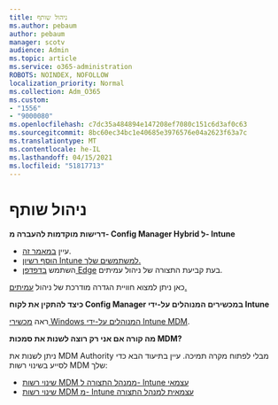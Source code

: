 ```yaml
---
title: ניהול שותף
ms.author: pebaum
author: pebaum
manager: scotv
audience: Admin
ms.topic: article
ms.service: o365-administration
ROBOTS: NOINDEX, NOFOLLOW
localization_priority: Normal
ms.collection: Adm_O365
ms.custom:
- "1556"
- "9000080"
ms.openlocfilehash: c7dc35a484894e147208ef7080c151c6d3af0c63
ms.sourcegitcommit: 8bc60ec34bc1e40685e3976576e04a2623f63a7c
ms.translationtype: MT
ms.contentlocale: he-IL
ms.lasthandoff: 04/15/2021
ms.locfileid: "51817713"
---
```

# <a name="co-management"></a>ניהול שותף

**דרישות מוקדמות להעברה מ- Config Manager Hybrid ל- Intune**

- עיין [במאמר זה](https://docs.microsoft.com/mem/configmgr/mdm/understand/what-happened-to-hybrid).
- [הוסף רשיון Intune למשתמשים שלך.](https://docs.microsoft.com/mem/intune/fundamentals/licenses-assign)
- השתמש [בדפדפן Edge](https://www.microsoft.com/edge) בעת קביעת התצורה של ניהול עמיתים.

כאן ניתן למצוא חוויית הגדרה מודרכת של ניהול [עמיתים.](https://admin.microsoft.com/AdminPortal/Home?#/modernonboarding/comanagesetupguide)

**כיצד להתקין את לקוח Config Manager במכשירים המנוהלים על-ידי Intune**

ראה [מכשירי Windows המנוהלים על-ידי Intune MDM](https://docs.microsoft.com/mem/configmgr/core/clients/deploy/deploy-clients-to-windows-computers#bkmk_mdm).

**מה קורה אם אני רק רוצה לשנות את סמכות MDM?**

ניתן לשנות את MDM Authority מבלי לפתוח מקרה תמיכה. עיין בתיעוד הבא כדי לסייע בשינוי רשות MDM שלך:

- [שינוי רשות MDM ממנהל התצורה ל- Intune עצמאי](https://docs.microsoft.com/mem/configmgr/mdm/understand/what-happened-to-hybrid)
- [שינוי רשות MDM מ- Intune עצמאית למנהל התצורה](https://docs.microsoft.com/mem/configmgr/mdm/understand/what-happened-to-hybrid)
